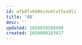 ```yaml
---
id: wfp8fskb0mz4xmlvtfpx8li
title: '08'
desc: ''
updated: 1659839268499
created: 1659800183927
---
```

